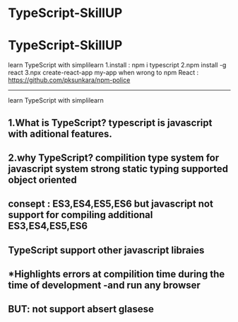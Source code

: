 # TypeScript-SkillUP
# TypeScript-SkillUP
learn TypeScript  with simplilearn
1.install : npm i typescript
2.npm install -g react
3.npx create-react-app my-app
when wrong to npm React : https://github.com/pksunkara/npm-police

------------------------------------------------------



learn TypeScript  with simplilearn

1.What is TypeScript?
            typescript is javascript with aditional features.
---------------------------------------------------
2.why TypeScript?
        compilition
        type system for javascript system
        strong static typing 
        supported object oriented
---------------------------------------------------
consept : ES3,ES4,ES5,ES6 but javascript not support for compiling  additional ES3,ES4,ES5,ES6
---------------------------------------------------
TypeScript support other javascript libraies 
---------------------------------------------------
*Highlights errors at compilition time during the time of development
-and run any browser 
---------------------------------------------------
BUT:
not support absert glasese
---------------------------------------------------

